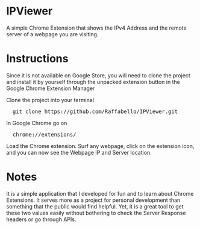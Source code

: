 # IPViewer
A simple Chrome Extension that shows the IPv4 Address and the remote server of a webpage you are visiting. 

# Instructions
Since it is not available on Google Store, you will need to clone the project and install it by yourself through the unpacked extension button in the Google Chrome Extension Manager

Clone the project into your terminal
<pre>
  git clone https://github.com/Raffabello/IPViewer.git
</pre>

In Google Chrome go on
<pre>
  chrome://extensions/
</pre>

Load the Chrome extension. Surf any webpage, click on the extension icon, and you can now see the Webpage IP and Server location.

# Notes

It is a simple application that I developed for fun and to learn about Chrome Extensions. It serves more as a project for personal development than something that the public would find helpful.
Yet, it is a great tool to get these two values easily without bothering to check the Server Response headers or go through APIs.
